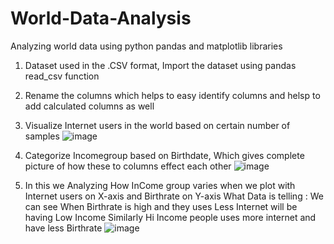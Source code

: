 # World-Data-Analysis
Analyzing world data using python pandas and matplotlib libraries

1) Dataset used in the .CSV format, Import the dataset using pandas read_csv function
2) Rename the columns which helps to easy identify columns and helsp to add calculated columns as well
3) Visualize Internet users in the world based on certain number of samples
![image](https://user-images.githubusercontent.com/38867261/134455285-f506eaf2-2579-4617-9aff-ce98d55f6ea0.png)



4) Categorize Incomegroup based on Birthdate, Which gives complete picture of how these to columns effect each other
![image](https://user-images.githubusercontent.com/38867261/134455371-884a013f-e872-4fad-957a-a6cd4dc3fffc.png)


5) In this we Analyzing How InCome group varies when we plot with Internet users on X-axis and Birthrate on Y-axis
What Data is telling : 
We can see When Birthrate is high and they uses Less Internet will be having Low Income
Similarly Hi Income people uses more internet and have less Birthrate
![image](https://user-images.githubusercontent.com/38867261/134455617-30d03127-f344-45f4-b31a-b6de6941b128.png)


